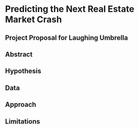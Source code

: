 # Predicting the Next Real Estate Market Crash
## Project Proposal for Laughing Umbrella


## Abstract


## Hypothesis


## Data


## Approach


## Limitations
